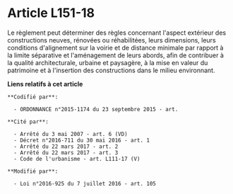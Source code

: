 # Article L151-18

Le règlement peut déterminer des règles concernant l'aspect extérieur des constructions neuves, rénovées ou réhabilitées,
leurs dimensions, leurs conditions d'alignement sur la voirie et de distance minimale par rapport à la limite séparative et
l'aménagement de leurs abords, afin de contribuer à la qualité architecturale, urbaine et paysagère, à la mise en valeur du
patrimoine et à l'insertion des constructions dans le milieu environnant.

**Liens relatifs à cet article**

	**Codifié par**:

	  - ORDONNANCE n°2015-1174 du 23 septembre 2015 - art.

	**Cité par**:

	  - Arrêté du 3 mai 2007 - art. 6 (VD)
	  - Décret n°2016-711 du 30 mai 2016 - art. 1
	  - Arrêté du 22 mars 2017 - art. 2
	  - Arrêté du 22 mars 2017 - art. 3
	  - Code de l'urbanisme - art. L111-17 (V)

	**Modifié par**:

	  - Loi n°2016-925 du 7 juillet 2016 - art. 105
